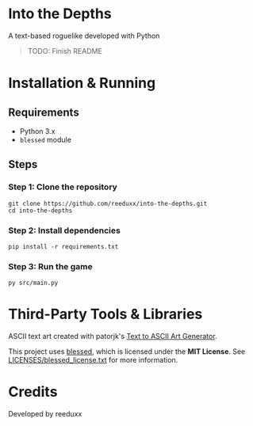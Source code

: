 # Into the Depths
A text-based roguelike developed with Python
> TODO: Finish README

# Installation & Running
## Requirements
- Python 3.x
- `blessed` module

## Steps
### Step 1: Clone the repository
```
git clone https://github.com/reeduxx/into-the-depths.git
cd into-the-depths
```

### Step 2: Install dependencies
```
pip install -r requirements.txt
```

### Step 3: Run the game
```
py src/main.py
```

# Third-Party Tools & Libraries
ASCII text art created with patorjk's [Text to ASCII Art Generator](https://patorjk.com/software/taag/#p=display&f=Bloody&t=Type%20Something%20).

This project uses [blessed](https://pypi.org/project/blessed/), which is licensed under the **MIT License**. See [LICENSES/blessed_license.txt](LICENSES/blessed_license.txt) for more information.

# Credits
Developed by reeduxx
